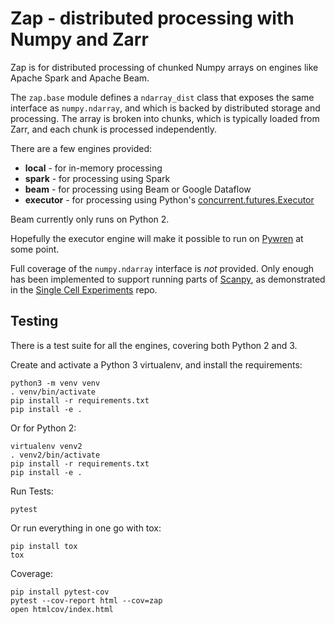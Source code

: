 # Zap - distributed processing with Numpy and Zarr

Zap is for distributed processing of chunked Numpy arrays on engines like Apache Spark and Apache Beam.

The `zap.base` module defines a `ndarray_dist` class that exposes the same interface as `numpy.ndarray`, and which
is backed by distributed storage and processing. The array is broken into chunks, which is typically loaded from Zarr,
and each chunk is processed independently.

There are a few engines provided:
* **local** - for in-memory processing
* **spark** - for processing using Spark
* **beam** - for processing using Beam or Google Dataflow
* **executor** - for processing using Python's [concurrent.futures.Executor]

Beam currently only runs on Python 2.

Hopefully the executor engine will make it possible to run on [Pywren] at some point.

Full coverage of the `numpy.ndarray` interface is _not_ provided. Only enough has been implemented to support running
parts of [Scanpy], as demonstrated in the [Single Cell Experiments] repo.

## Testing

There is a test suite for all the engines, covering both Python 2 and 3.

Create and activate a Python 3 virtualenv, and install the requirements:

```
python3 -m venv venv
. venv/bin/activate
pip install -r requirements.txt
pip install -e .
```

Or for Python 2:

```
virtualenv venv2
. venv2/bin/activate
pip install -r requirements.txt
pip install -e .
```

Run Tests:

```
pytest
```

Or run everything in one go with tox:

```
pip install tox
tox
```

Coverage:

```
pip install pytest-cov
pytest --cov-report html --cov=zap
open htmlcov/index.html
```

[Scanpy]: https://scanpy.readthedocs.io/
[Single Cell Experiments]: https://github.com/lasersonlab/single-cell-experiments
[concurrent.futures.Executor]: https://docs.python.org/3/library/concurrent.futures.html#concurrent.futures.Executor
[Pywren]: http://pywren.io/